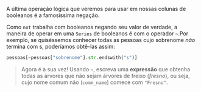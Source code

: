 A última operação lógica que veremos para usar em nossas colunas de booleanos é a famosíssima negação.

Como `not` trabalha com booleanos negando seu valor de verdade, a maneira de operar em uma `Series` de booleanos é com o operador `~`.Por exemplo, se quiséssemos conhecer todas as pessoas cujo sobrenome *não* termina com s, poderíamos obtê-las assim:

```python
pessoas[~pessoas["sobrenome"].str.endswith("s")]
```


> Agora é a sua vez! Usando `~`, escreva uma **expressão** que obtenha todas as árvores que não sejam árvores de freixo (_fresno_), ou seja, cujo nome comum não  (`comm_name`) comece com `"Fresno"`.
